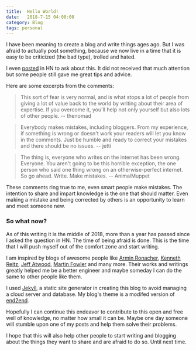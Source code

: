 ```yaml
---
title:  Hello World!
date:   2018-7-15 04:00:00
category: Blog
tags: personal
---
```


I have been meaning to create a blog and write things ages ago.
But I was afraid to actually post something, because we now live in a 
time that it is easy to be criticized (the bad type), trolled and hated.

I even [posted][ask hn] in HN to ask about this. It did not received that much
attention but some people still gave me great tips and advice.

Here are some excerpts from the comments:

<!-- -->
> This sort of fear is very normal, and is what stops a lot of
people from giving a lot of value back to the world by writing
about their area of expertise. If you overcome it, you'll help not 
only yourself but also lots of other people. -- thenomad

<!-- -->
> Everybody makes mistakes, including bloggers. From my experience, 
if something is wrong or doesn't work your readers will let you know in the comments. 
Just be humble and ready to correct your mistakes and there should be no issues.
-- jetti

<!-- -->
> The thing is, everyone who writes on the internet has been wrong.
Everyone. You aren't going to be this horrible exception, the one
person who said one thing wrong on an otherwise-perfect internet.
So go ahead. Write. Make mistakes.
-- AnimalMuppet

These comments ring true to me, even smart people make mistakes.
The intention to share and impart knowledge is the one that should matter.
Even making a mistake and being corrected by others is an opportunity
to learn and meet someone new.

### So what now?

As of this writing it is the middle of 2018, more than a year has passed since 
I asked the question in HN. The time of being afraid is done. This is the time 
that I will push myself out of the comfort zone and start writing.

I am inspired by blogs of awesome people like [Armin Ronacher][mitsuhiko],
[Kenneth Reitz][kenneth reitz], [Jeff Atwood][coding horror], [Martin Fowler][martin fowler]
and many more. Their works and writings greatly helped me be a better engineer
and maybe someday I can do the same to other people like them.

I used [Jekyll][jekyll], a static site generator in creating this blog to avoid
managing a cloud server and database. 
My blog's theme is a modifed version of [end2end][end2end].

Hopefully I can continue this endeavor to contribute to this open and free 
well of knowledge, no matter how small it can be. Maybe one day someone will
stumble upon one of my posts and help them solve their problems.

I hope that this will also help other people to start writing and blogging about
the things they want to share and are afraid to do so. Until next time.

[ask hn]: https://news.ycombinator.com/item?id=13809943
[mitsuhiko]: http://lucumr.pocoo.org/
[kenneth reitz]: https://www.kennethreitz.org/
[coding horror]: https://blog.codinghorror.com/
[martin fowler]: https://martinfowler.com/
[end2end]: https://github.com/nandomoreirame/end2end
[jekyll]: https://jekyllrb.com/
